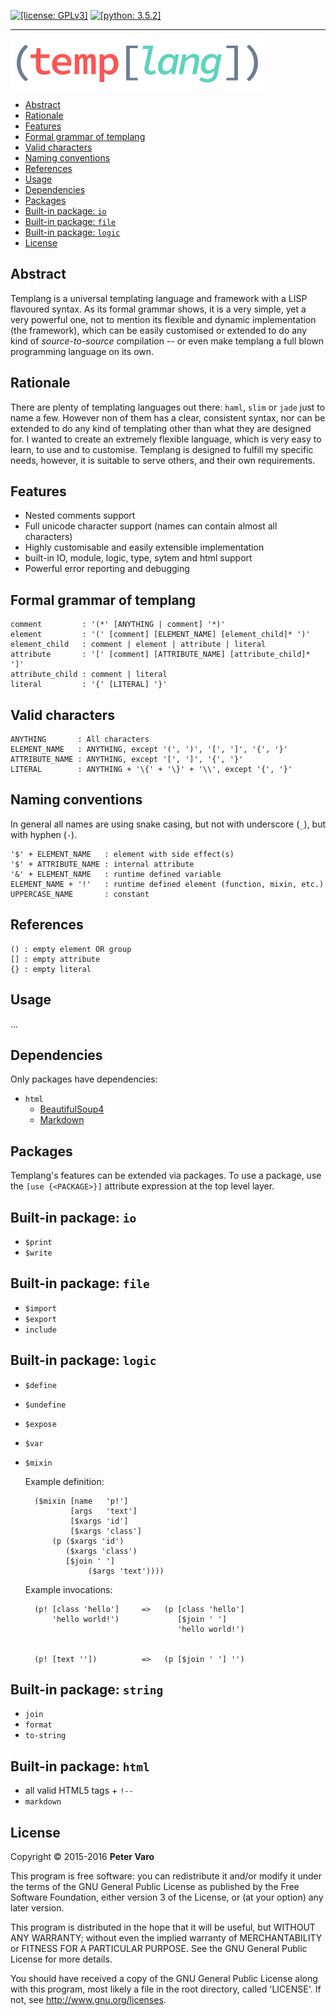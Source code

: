 [![[license: GPLv3]][1]][2]
[![[python: 3.5.2]][3]][4]

- - -

![templang][5]

- [Abstract](#abstract)
- [Rationale](#rationale)
- [Features](#features)
- [Formal grammar of templang](#formal-grammar-of-templang)
- [Valid characters](#valid-characters)
- [Naming conventions](#naming-conventions)
- [References](#references)
- [Usage](#usage)
- [Dependencies](#dependencies)
- [Packages](#packages)
- [Built-in package: `io`](#built-in-package-io)
- [Built-in package: `file`](#built-in-package-file)
- [Built-in package: `logic`](#built-in-package-logic)
- [License](#license)



Abstract
--------

Templang is a universal templating language and framework with a LISP flavoured
syntax. As its formal grammar shows, it is a very simple, yet a very powerful
one, not to mention its flexible and dynamic implementation (the framework),
which can be easily customised or extended to do any kind of *source-to-source*
compilation -- or even make templang a full blown programming language on its
own.



Rationale
---------

There are plenty of templating languages out there: `haml`, `slim` or `jade`
just to name a few. However non of them has a clear, consistent syntax, nor can
be extended to do any kind of templating other than what they are designed for.
I wanted to create an extremely flexible language, which is very easy to learn,
to use and to customise. Templang is designed to fulfill my specific needs,
however, it is suitable to serve others, and their own requirements.



Features
--------

- Nested comments support
- Full unicode character support (names can contain almost all characters)
- Highly customisable and easily extensible implementation
- built-in IO, module, logic, type, sytem and html support
- Powerful error reporting and debugging



Formal grammar of templang
--------------------------

    comment         : '(*' [ANYTHING | comment] '*)'
    element         : '(' [comment] [ELEMENT_NAME] [element_child]* ')'
    element_child   : comment | element | attribute | literal
    attribute       : '[' [comment] [ATTRIBUTE_NAME] [attribute_child]* ']'
    attribute_child : comment | literal
    literal         : '{' [LITERAL] '}'



Valid characters
----------------

    ANYTHING       : All characters
    ELEMENT_NAME   : ANYTHING, except '(', ')', '[', ']', '{', '}'
    ATTRIBUTE_NAME : ANYTHING, except '[', ']', '{', '}'
    LITERAL        : ANYTHING + '\{' + '\}' + '\\', except '{', '}'



Naming conventions
------------------

In general all names are using snake casing, but not with underscore (`_`), but
with hyphen (`-`).

    '$' + ELEMENT_NAME   : element with side effect(s)
    '$' + ATTRIBUTE_NAME : internal attribute
    '&' + ELEMENT_NAME   : runtime defined variable
    ELEMENT_NAME + '!'   : runtime defined element (function, mixin, etc.)
    UPPERCASE_NAME       : constant



References
----------

    () : empty element OR group
    [] : empty attribute
    {} : empty literal


Usage
-----

...



Dependencies
------------

Only packages have dependencies:

- `html`
    - [BeautifulSoup4](https://www.crummy.com/software/BeautifulSoup)
    - [Markdown](http://pythonhosted.org/Markdown)



Packages
--------

Templang's features can be extended via packages. To use a package, use the
`[use {<PACKAGE>}]` attribute expression at the top level layer.



Built-in package: `io`
---------------------

- `$print`
- `$write`



Built-in package: `file`
------------------------

- `$import`
- `$export`
- `include`



Built-in package: `logic`
-------------------------

- `$define`
- `$undefine`
- `$expose`
- `$var`
- `$mixin`

    Example definition:

        ($mixin [name   'p!']
                [args   'text']
                [$xargs 'id']
                [$xargs 'class']
            (p ($xargs 'id')
               ($xargs 'class')
               [$join ' ']
                    ($args 'text'))))

    Example invocations:

        (p! [class 'hello']     =>   (p [class 'hello']
            'hello world!')             [$join ' ']
                                        'hello world!')


        (p! [text ''])          =>   (p [$join ' '] '')



Built-in package: `string`
--------------------------

- `join`
- `format`
- `to-string`



Built-in package: `html`
--------------------------

- all valid HTML5 tags + `!--`
- `markdown`



License
-------

Copyright &copy; 2015-2016 **Peter Varo**

This program is free software: you can redistribute it and/or modify it under
the terms of the GNU General Public License as published by the Free Software
Foundation, either version 3 of the License, or (at your option) any later
version.

This program is distributed in the hope that it will be useful, but WITHOUT ANY
WARRANTY; without even the implied warranty of MERCHANTABILITY or FITNESS FOR A
PARTICULAR PURPOSE. See the GNU General Public License for more details.

You should have received a copy of the GNU General Public License along with
this program, most likely a file in the root directory, called 'LICENSE'.
If not, see <http://www.gnu.org/licenses>.

<!-- -->

[1]: https://img.shields.io/badge/license-GNU_General_Public_License_v3.0-blue.svg
[2]: http://www.gnu.org/licenses/gpl.html
[3]: https://img.shields.io/badge/python-3.5.2-lightgrey.svg
[4]: https://docs.python.org/3
[5]: img/logo.png?raw=true "(temp[lang])"
